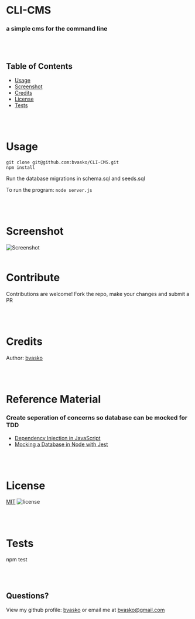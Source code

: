 # CLI-CMS
### a simple cms for the command line
<br><br>

## Table of Contents
  - [Usage](#usage)
  - [Screenshot](#screenshot)
  - [Credits](#credits)
  - [License](#license)
  - [Tests](#tests)

<br><br>

# Usage
```
git clone git@github.com:bvasko/CLI-CMS.git
npm install
```

Run the database migrations in schema.sql and seeds.sql

To run the program:
``` node server.js ```

<br><br>
# Screenshot
![Screenshot](screenshot.png)
<br><br>
# Contribute
Contributions are welcome!
Fork the repo, make your changes and submit a PR

<br><br>
# Credits
Author: [bvasko](https://github.com/bvasko)

<br><br>


# Reference Material

### Create seperation of concerns so database can be mocked for TDD
- [Dependency Injection in JavaScript](https://sammeechward.com/dependency-injection-in-javascript/)
- [Mocking a Database in Node with Jest](https://sammeechward.com/mocking-a-database-with-jest-in-javascript/)

<br><br>
# License
[MIT](https://choosealicense.com/licenses/mit/)  ![license](https://img.shields.io/badge/license-MIT-blue)

<br><br>
# Tests
npm test

<br><br>
## Questions?
View my github profile: [bvasko](https://github.com/bvasko)
or email me at [bvasko@gmail.com](bvasko@gmail.com)
    